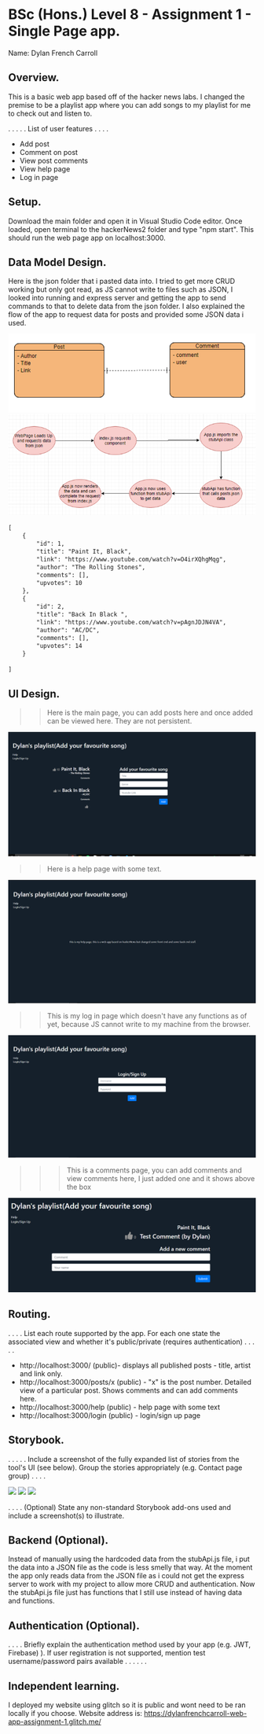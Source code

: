 # BSc (Hons.) Level 8 - Assignment 1 - Single Page app.

Name: Dylan French Carroll

## Overview.

This is a basic web app based off of the hacker news labs. I changed the premise to be a 
playlist app where you can add songs to my playlist for me to check out and listen to. 

. . . . . List of user features  . . . .

- Add post
- Comment on post
- View post comments
- View help page
- Log in page

## Setup.

Download the main folder and open it in Visual Studio Code editor. Once loaded, open terminal to the hackerNews2 folder and type "npm start".
This should run the web page app on localhost:3000. 

## Data Model Design.

Here is the json folder that i pasted data into. I tried to get more CRUD working but only got read, as JS cannot write to files such as JSON, I looked into
running and express server and getting the app to send commands to that to delete data from the json folder. I also explained the flow of the app to request data for posts 
and provided some JSON data i used. 

![](/img/eerd.png)
![](/img/DataModel.png)


~~~
[
    {
        "id": 1,
        "title": "Paint It, Black",
        "link": "https://www.youtube.com/watch?v=O4irXQhgMqg",
        "author": "The Rolling Stones",
        "comments": [],
        "upvotes": 10
    },
    {
        "id": 2,
        "title": "Back In Black ",
        "link": "https://www.youtube.com/watch?v=pAgnJDJN4VA",
        "author": "AC/DC",
        "comments": [],
        "upvotes": 14
    }

]
~~~
## UI Design.

>>Here is the main page, you can add posts here and once added can be viewed here. They are not persistent. 

![](./img/main.png)

>> Here is a help page with some text.  

![](./img/help.png)

>> This is my log in page which doesn't have any functions as of yet, because JS cannot write to my machine from the browser. 

![](./img/login.png) 

>>> This is a comments page, you can add comments and view comments here, I just added one and it shows above the box

![](./img/comment.png)


## Routing.

. . . . List each route supported by the app. For each one state the associated view and whether it's public/private (requires authentication) . . . . .

- http://localhost:3000/ (public)- displays all published posts - title, artist and link only.
- http://localhost:3000/posts/x (public) - "x" is the post number. Detailed view of a particular post. Shows comments and can add comments here.
- http://localhost:3000/help (public) - help page with some text
- http://localhost:3000/login (public) - login/sign up page

## Storybook.

. . . . . Include a screenshot of the fully expanded list of stories from the tool's UI (see below). Group the stories appropriately (e.g. Contact page group) . . . .

![](./img/story1.png)
![](./img/story2.png)
![](./img/story3.png)

. . . . (Optional) State any non-standard Storybook add-ons used and include a screenshot(s) to illustrate.

## Backend (Optional).

Instead of manually using the hardcoded data from the stubApi.js file, i put the data into a JSON file as the code is less smelly that way.
At the moment the app only reads data from the JSON file as i could not get the express server to work with my project to allow more CRUD and authentication.
Now the stubApi.js file just has functions that I still use instead of having data and functions. 

## Authentication (Optional).

. . . . Briefly explain the authentication method used by your app (e.g. JWT, Firebase) ). If user registration is not supported, mention test username/password pairs available . . . . . .

## Independent learning.

I deployed my website using glitch so it is public and wont need to be ran locally if you choose. 
Website address is: https://dylanfrenchcarroll-web-app-assignment-1.glitch.me/

